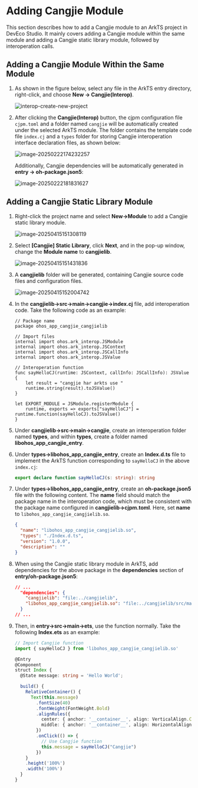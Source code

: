 # Adding Cangjie Module

This section describes how to add a Cangjie module to an ArkTS project in DevEco Studio. It mainly covers adding a Cangjie module within the same module and adding a Cangjie static library module, followed by interoperation calls.

## Adding a Cangjie Module Within the Same Module

1. As shown in the figure below, select any file in the ArkTS entry directory, right-click, and choose **New -> Cangjie(Interop)**.

   ![interop-create-new-project](../../figures/interop-create-new-project.png)

2. After clicking the **Cangjie(Interop)** button, the cjpm configuration file `cjpm.toml` and a folder named `cangjie` will be automatically created under the selected ArkTS module. The folder contains the template code file `index.cj` and a `types` folder for storing Cangjie interoperation interface declaration files, as shown below:

      ![image-20250222174232257](../../figures/generate-interop-file.png)

      Additionally, Cangjie dependencies will be automatically generated in **entry -> oh-package.json5**:

      ![image-20250222181831627](../../figures/generate-dependency.png)

## Adding a Cangjie Static Library Module

1. Right-click the project name and select **New->Module** to add a Cangjie static library module.

   ![image-20250415151308119](../../figures/add_static_cangjie_module.png)

2. Select **[Cangjie] Static Library**, click **Next**, and in the pop-up window, change the **Module name** to **cangjielib**.

   ![image-20250415151431836](../../figures/add_static_cangjie_module_2.png)

3. A **cangjielib** folder will be generated, containing Cangjie source code files and configuration files.

   ![image-20250415152004742](../../figures/add_static_cangjie_module_3.png)

4. In the **cangjielib->src->main->cangjie->index.cj** file, add interoperation code. Take the following code as an example:

   ```cangjie
   // Package name
   package ohos_app_cangjie_cangjielib

   // Import files
   internal import ohos.ark_interop.JSModule
   internal import ohos.ark_interop.JSContext
   internal import ohos.ark_interop.JSCallInfo
   internal import ohos.ark_interop.JSValue

   // Interoperation function
   func sayHelloCJ(runtime: JSContext, callInfo: JSCallInfo): JSValue {
       let result = "cangjie har arkts use "
       runtime.string(result).toJSValue()
   }

   let EXPORT_MODULE = JSModule.registerModule {
       runtime, exports => exports["sayHelloCJ"] = runtime.function(sayHelloCJ).toJSValue()
   }
   ```

5. Under **cangjielib->src->main->cangjie**, create an interoperation folder named **types**, and within **types**, create a folder named **libohos_app_cangjie_entry**.

6. Under **types->libohos_app_cangjie_entry**, create an **Index.d.ts** file to implement the ArkTS function corresponding to `sayHelloCJ` in the above `index.cj`:

   ```ts
   export declare function sayHelloCJ(s: string): string
   ```

7. Under **types->libohos_app_cangjie_entry**, create an **oh-package.json5** file with the following content. The **name** field should match the package name in the interoperation code, which must be consistent with the package name configured in **cangjielib->cjpm.toml**. Here, set **name** to `libohos_app_cangjie_cangjielib.so`.

   ```json
   {
     "name": "libohos_app_cangjie_cangjielib.so",
     "types": "./Index.d.ts",
     "version": "1.0.0",
     "description": ""
   }
   ```

8. When using the Cangjie static library module in ArkTS, add dependencies for the above package in the **dependencies** section of **entry/oh-package.json5**:

   ```json
   // ...
     "dependencies": {
       "cangjielib": "file:../cangjielib",
       "libohos_app_cangjie_cangjielib.so": "file:../cangjielib/src/main/cangjie/types/libohos_app_cangjie_entry"
     }
   // ...
   ```

9. Then, in **entry->src->main->ets**, use the function normally. Take the following **Index.ets** as an example:

   ```ts
   // Import Cangjie function
   import { sayHelloCJ } from 'libohos_app_cangjie_cangjielib.so'

   @Entry
   @Component
   struct Index {
     @State message: string = 'Hello World';

     build() {
       RelativeContainer() {
         Text(this.message)
           .fontSize(40)
           .fontWeight(FontWeight.Bold)
           .alignRules({
             center: { anchor: '__container__', align: VerticalAlign.Center },
             middle: { anchor: '__container__', align: HorizontalAlign.Center }
           })
           .onClick(() => {
             // Use Cangjie function
             this.message = sayHelloCJ("Cangjie")
           })
       }
       .height('100%')
       .width('100%')
     }
   }
   ```